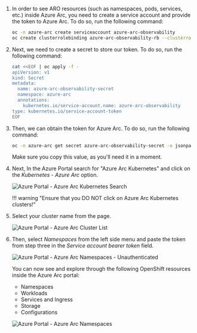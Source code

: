 1. In order to see ARO resources (such as namespaces, pods, services, etc.) inside Azure Arc, you need to create a service account and provide the token to Azure Arc. To do so, run the following command:

    ```bash
    oc -n azure-arc create serviceaccount azure-arc-observability
    oc create clusterrolebinding azure-arc-observability-rb --clusterrole cluster-admin --serviceaccount azure-arc:azure-arc-observability
    ```

1. Next, we need to create a secret to store our token. To do so, run the following command:

    ```bash
    cat <<EOF | oc apply -f -
    apiVersion: v1
    kind: Secret
    metadata:
      name: azure-arc-observability-secret
      namespace: azure-arc
      annotations:
        kubernetes.io/service-account.name: azure-arc-observability
    type: kubernetes.io/service-account-token
    EOF
    ```

1. Then, we can obtain the token for Azure Arc. To do so, run the following command:

    ```bash
    oc -n azure-arc get secret azure-arc-observability-secret -o jsonpath='{$.data.token}' | base64 -d'
    ```

    Make sure you copy this value, as you'll need it in a moment.

1. Next, In the Azure Portal search for "Azure Arc Kubernetes" and click on the *Kubernetes - Azure Arc* option.

    ![Azure Portal - Azure Arc Kubernetes Search](/assets/images/azure-arc-search.png)

    !!! warning "Ensure that you DO NOT click on Azure Arc Kubernetes clusters!"

1. Select your cluster name from the page.

    ![Azure Portal - Azure Arc Cluster List](/assets/images/azure-arc-cluster-list.png)

1. Then, select *Namespaces* from the left side menu and paste the token from step three in the *Service account bearer token* field.

    ![Azure Portal - Azure Arc Namespaces - Unauthenticated](/assets/images/azure-arc-unauthenticated-namespaces.png)

    You can now see and explore through the following OpenShift resources inside the Azure Arc portal:

    - Namespaces
    - Workloads
    - Services and Ingress
    - Storage
    - Configurations

    ![Azure Portal - Azure Arc Namespaces](/assets/images/azure-arc-namespaces.png)
